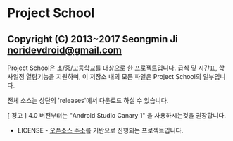 Project School
=====================================
Copyright (C) 2013~2017 Seongmin Ji <noridevdroid@gmail.com>
----------------------------------------------------------------------------------------------

Project School은 초/중/고등학교를 대상으로 한 프로젝트입니다.
급식 및 시간표, 학사일정 열람기능을 지원하며, 이 저장소 내의 모든 파일은 Project School의 일부입니다.


전체 소스는 상단의 'releases'에서 다운로드 하실 수 있습니다.

[ 경고 ] 4.0 버전부터는 "Android Studio Canary 1" 을 사용하시는것을 권장합니다.


- LICENSE -
[오픈소스 주소](https://bitbucket.org/whdghks913/wondanghighschool)를 기반으로 진행되는 프로젝트입니다.

